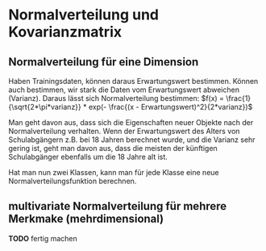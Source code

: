 # Normalverteilung und Kovarianzmatrix

## Normalverteilung für eine Dimension
Haben Trainingsdaten, können daraus Erwartungswert bestimmen.
Können auch bestimmen, wir stark die Daten vom Erwartungswert abweichen (Varianz).
Daraus lässt sich Normalverteilung bestimmen:
$f(x) = \frac{1}{\sqrt{2*\pi*varianz}} * exp(- \frac{(x - Erwartungswert)^2}{2*varianz})$

Man geht davon aus, dass sich die Eigenschaften neuer Objekte nach der Normalverteilung verhalten. Wenn der Erwartungswert des Alters von Schulabgängern z.B. bei 18 Jahren berechnet wurde, und die Varianz sehr gering ist, geht man davon aus, dass die meisten der künftigen Schulabgänger ebenfalls um die 18 Jahre alt ist.

Hat man nun zwei Klassen, kann man für jede Klasse eine neue Normalverteilungsfunktion berechnen.

## multivariate Normalverteilung für mehrere Merkmake (mehrdimensional)

__TODO__ fertig machen
